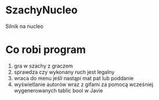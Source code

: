 # SzachyNucleo
Silnik na nucleo
# Co robi program
1. gra w szachy z graczem
2. sprawdza czy wykonany ruch jest legalny
3. wraca do menu jeśli nastąpi mat pat lub poddanie
4. wyświetlanie autorów wraz z gifami za pomocą wcześniej wygenerowanych tablic bool w Javie
